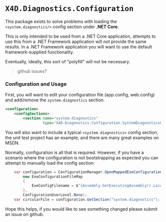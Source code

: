 ﻿# `X4D.Diagnostics.Configuration`

This package exists to solve problems with loading the `<system.diagnostics/>` config section under **.NET Core**.

This is only intended to be used from a .NET Core application, attempts to use this from a .NET Framework application will not provide the same results. In a .NET Framework application you will want to use the default framework-supplied functionality.

Eventually, ideally, this sort of "polyfill" will not be necessary.

> github issues?


### Configuration and Usage

First, you will want to edit your configuration file (app.config, web.config) and add/remove the `system.diagnostics` section.

```xml
<configuration>
    <configSections>
        <section name="system.diagnostics" 
                 type="X4D.Diagnostics.Configuration.SystemDiagnosticsConfigurationSection,X4D.Diagnostics.Configuration" />
```

You will also want to include a typical `<system.diagnostics>` config section, the unit test project has an example, and there are many great examples on MSDN.

Normally, configuration is all that is required. However, if you have a scenario where the configuration is not bootstrapping as expected you can attempt to manually load the config section:

```csharp
    var configuration = ConfigurationManager.OpenMappedExeConfiguration(
        new ExeConfigurationFileMap
        {
            ExeConfigFilename = $"{Assembly.GetExecutingAssembly().Location}.config"
        },
        ConfigurationUserLevel.None);
    var circularFile = configuration.GetSection("system.diagnostics");
```

Hope this helps, if you would like to see something changed please submit an issue on github.
